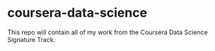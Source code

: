# coursera-data-science
This repo will contain all of my work from the Coursera Data Science Signature Track.
